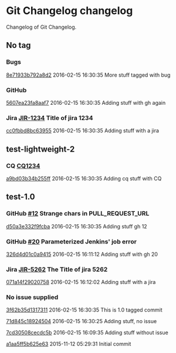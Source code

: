 # Git Changelog changelog

Changelog of Git Changelog.

## No tag
### Bugs 
[8e71933b792a8d2](https://server/8e71933b792a8d2) 2016-02-15 16:30:35
More stuff tagged with bug

### GitHub 
[5607ea23fa8aaf7](https://server/5607ea23fa8aaf7) 2016-02-15 16:30:35
Adding stuff
 with gh again

### Jira [JIR-1234](https://jiraserver/jira/browse/) Title of jira 1234
[cc0fbbd8bc63955](https://server/cc0fbbd8bc63955) 2016-02-15 16:30:35
Adding stuff with a jira

## test-lightweight-2
### CQ [CQ1234](http://cq/1234) 
[a9bd03b34b255ff](https://server/a9bd03b34b255ff) 2016-02-15 16:30:35
Adding cq stuff with CQ

## test-1.0
### GitHub [#12](https://github.com/tomasbjerre/pull-request-notifier-for-bitbucket/issues/12) Strange chars in PULL_REQUEST_URL
[d50a3e332f9fcba](https://server/d50a3e332f9fcba) 2016-02-15 16:30:35
Adding stuff  gh 12

### GitHub [#20](https://github.com/tomasbjerre/pull-request-notifier-for-bitbucket/issues/20) Parameterized Jenkins&#39; job error
[326d4d01c0a9415](https://server/326d4d01c0a9415) 2016-02-15 16:11:12
Adding stuff with gh 20

### Jira [JIR-5262](https://jiraserver/jira/browse/) The Title of jira 5262
[071a14f29020758](https://server/071a14f29020758) 2016-02-15 16:12:02
Adding stuff with a jira

### No issue supplied 
[3f62b35d1317311](https://server/3f62b35d1317311) 2016-02-15 16:30:35
This is 1.0 tagged commit

[71d845c18924504](https://server/71d845c18924504) 2016-02-15 16:30:25
Adding stuff, no issue

[7cd30508cecdc5b](https://server/7cd30508cecdc5b) 2016-02-15 16:09:35
Adding stuff without issue

[a1aa5ff5b625e63](https://server/a1aa5ff5b625e63) 2015-11-12 05:29:31
Initial commit